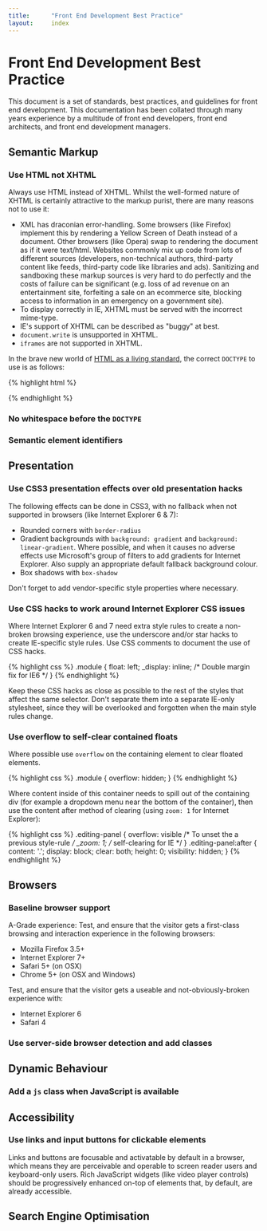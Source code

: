 ```yaml
---
title:      "Front End Development Best Practice"
layout:     index
---
```


Front End Development Best Practice
===================================

This document is a set of standards, best practices, and guidelines for front
end development. This documentation has been collated through many years
experience by a multitude of front end developers, front end architects, and
front end development managers.

<h2 id="semantic-markup">Semantic Markup</h2>

### Use HTML not XHTML

Always use HTML instead of XHTML. Whilst the well-formed nature of XHTML is certainly attractive to the markup purist, there are many reasons not to use it:

 *  XML has draconian error-handling. Some browsers (like Firefox) implement this by rendering a Yellow Screen of Death instead of a document. Other browsers (like Opera) swap to rendering the document as if it were text/html. Websites commonly mix up code from lots of different sources (developers, non-technical authors, third-party content like feeds, third-party code like libraries and ads). Sanitizing and sandboxing these markup sources is very hard to do perfectly and the costs of failure can be significant (e.g. loss of ad revenue on an entertainment site, forfeiting a sale on an ecommerce site, blocking access to information in an emergency on a government site).
 *  To display correctly in IE, XHTML must be served with the incorrect mime-type.
 *  IE's support of XHTML can be described as "buggy" at best.
 *  `document.write` is unsupported in XHTML.
 *  `iframes` are not supported in XHTML.

In the brave new world of [HTML as a living standard](http://whatwg.org/html), the correct `DOCTYPE` to use is as follows:

{% highlight html %}
<!DOCTYPE html>
{% endhighlight %}

### No whitespace before the `DOCTYPE`

### Semantic element identifiers

<h2 id="presentation">Presentation</h2>

### Use CSS3 presentation effects over old presentation hacks

The following effects can be done in CSS3, with no fallback when not supported in browsers (like Internet Explorer 6 & 7):

* Rounded corners with `border-radius`
* Gradient backgrounds with `background: gradient` and `background: linear-gradient`. Where possible, and when it causes no adverse effects use Microsoft's group of filters to add gradients for Internet Explorer. Also supply an appropriate default fallback background colour.
* Box shadows with `box-shadow`

Don't forget to add vendor-specific style properties where necessary.

### Use CSS hacks to work around Internet Explorer CSS issues

Where Internet Explorer 6 and 7 need extra style rules to create a non-broken browsing experience, use the underscore and/or star hacks to create IE-specific style rules. Use CSS comments to document the use of CSS hacks. 

{% highlight css %}
.module {
	float: left;
	_display: inline; /* Double margin fix for IE6 */
}
{% endhighlight %}

Keep these CSS hacks as close as possible to the rest of the styles that affect the same selector. Don't separate them into a separate IE-only stylesheet, since they will be overlooked and forgotten when the main style rules change.


### Use overflow to self-clear contained floats

Where possible use `overflow` on the containing element to clear floated elements.

{% highlight css %}
.module {
	overflow: hidden;
}
{% endhighlight %}

Where content inside of this container needs to spill out of the containing div (for example a dropdown menu near the bottom of the container), then use the content after method of clearing (using `zoom: 1` for Internet Explorer):

{% highlight css %}
.editing-panel {
	overflow: visible /* To unset the a previous style-rule */
	_zoom: 1; /* self-clearing for IE */
}
.editing-panel:after {
	content: '.';
	display: block;
	clear: both;
	height: 0;
	visibility: hidden;
}
{% endhighlight %}




<h2 id="browsers">Browsers</h2>

### Baseline browser support

A-Grade experience: Test, and ensure that the visitor gets a first-class browsing and interaction experience in the following browsers:

* Mozilla Firefox 3.5+
* Internet Explorer 7+
* Safari 5+ (on OSX)
* Chrome 5+ (on OSX and Windows)

Test, and ensure that the visitor gets a useable and not-obviously-broken experience with:

* Internet Explorer 6
* Safari 4

### Use server-side browser detection and add classes

<h2 id="dynamic-behaviour">Dynamic Behaviour</h2>

### Add a `js` class when JavaScript is available

<h2 id="accessibility">Accessibility</h2>

### Use links and input buttons for clickable elements

Links and buttons are focusable and activatable by default in a browser, which means they are perceivable and operable to screen reader users and keyboard-only users. Rich JavaScript widgets (like video player controls) should be progressively enhanced on-top of elements that, by default, are already accessible.


<h2 id="seo">Search Engine Optimisation</h2>
